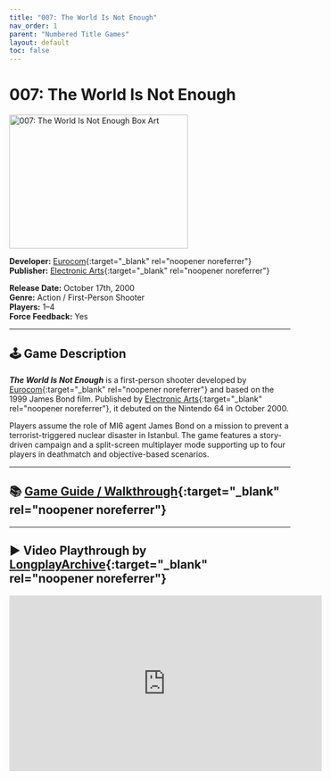 ```yaml
---
title: "007: The World Is Not Enough"
nav_order: 1
parent: "Numbered Title Games"
layout: default
toc: false
---
```


# 007: The World Is Not Enough

<img src="https://www.n64gamespedia.com/wp-content/uploads/2024/01/The_World_Is_Not_Enough_Coverart1.png" alt="007: The World Is Not Enough Box Art" width="320" height="240" />

**Developer:** [Eurocom](https://en.wikipedia.org/wiki/Eurocom){:target="_blank" rel="noopener noreferrer"}  
**Publisher:** [Electronic Arts](https://en.wikipedia.org/wiki/Electronic_Arts){:target="_blank" rel="noopener noreferrer"}

**Release Date:** October 17th, 2000  
**Genre:** Action / First-Person Shooter  
**Players:** 1–4  
**Force Feedback:** Yes

---

## 🕹️ Game Description

_**The World Is Not Enough**_ is a first-person shooter developed by [Eurocom](https://en.wikipedia.org/wiki/Eurocom){:target="_blank" rel="noopener noreferrer"} and based on the 1999 James Bond film. Published by [Electronic Arts](https://en.wikipedia.org/wiki/Electronic_Arts){:target="_blank" rel="noopener noreferrer"}, it debuted on the Nintendo 64 in October 2000.

Players assume the role of MI6 agent James Bond on a mission to prevent a terrorist-triggered nuclear disaster in Istanbul. The game features a story-driven campaign and a split-screen multiplayer mode supporting up to four players in deathmatch and objective-based scenarios.

---

## 📚 [Game Guide / Walkthrough](https://gamefaqs.gamespot.com/n64/914163-007-the-world-is-not-enough/faqs/37816){:target="_blank" rel="noopener noreferrer"}

---

## ▶️ Video Playthrough by [LongplayArchive](https://www.youtube.com/channel/UCM8XzXipyTsylZ_WsGKmdKQ){:target="_blank" rel="noopener noreferrer"}

<iframe width="560" height="315" src="https://www.youtube.com/embed/ca1C-hDxAQA?si=6t30Vg26Sn3dt9-t" title="007: The World Is Not Enough - LongplayArchive" frameborder="0" allowfullscreen></iframe>

